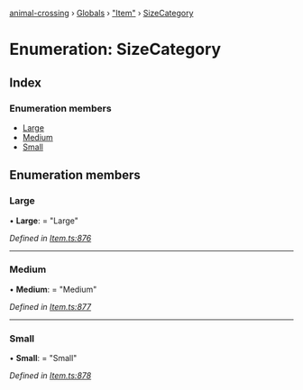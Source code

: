 [animal-crossing](../README.md) › [Globals](../globals.md) › ["Item"](../modules/_item_.md) › [SizeCategory](_item_.sizecategory.md)

# Enumeration: SizeCategory

## Index

### Enumeration members

* [Large](_item_.sizecategory.md#large)
* [Medium](_item_.sizecategory.md#medium)
* [Small](_item_.sizecategory.md#small)

## Enumeration members

###  Large

• **Large**: = "Large"

*Defined in [Item.ts:876](https://github.com/Norviah/animal-crossing/blob/6476932/module/types/Item.ts#L876)*

___

###  Medium

• **Medium**: = "Medium"

*Defined in [Item.ts:877](https://github.com/Norviah/animal-crossing/blob/6476932/module/types/Item.ts#L877)*

___

###  Small

• **Small**: = "Small"

*Defined in [Item.ts:878](https://github.com/Norviah/animal-crossing/blob/6476932/module/types/Item.ts#L878)*
